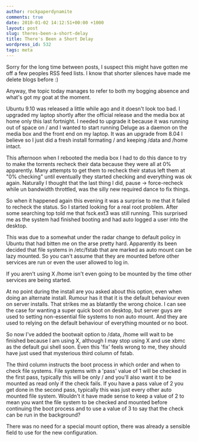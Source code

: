 ```yaml
---
author: rockpaperdynamite
comments: true
date: 2010-01-02 14:12:51+00:00 +1000
layout: post
slug: theres-been-a-short-delay
title: There's Been a Short Delay
wordpress_id: 532
tags: meta
---
```


Sorry for the long time between posts, I suspect this might have gotten me off a few peoples RSS feed lists. I know that shorter silences have made me delete blogs before :)

Anyway, the topic today manages to refer to both my bogging absence and what's got my goat at the moment.

Ubuntu 9.10 was released a little while ago and it doesn't look too bad. I upgraded my laptop shortly after the official release and the media box at home only this last fortnight. I needed to upgrade it because it was running out of space on / and I wanted to start running Deluge as a daemon on the media box and the front end on my laptop. It was an upgrade from 8.04 I believe so I just did a fresh install formating / and keeping /data and /home intact.

This afternoon when I rebooted the media box I had to do this dance to try to make the torrents recheck their data because they were all at 0% apparently. Many attempts to get them to recheck their status left them at "0% checking" until eventually they started checking and everything was ok again. Naturally I thought that the last thing I did, pause -> force-recheck while un bandwidth throttled, was the silly new required dance to fix things.<!-- more -->

So when it happened again this evening it was a surprise to me that it failed to recheck the status. So I started looking for a real root problem. After some searching top told me that fsck.ext3 was still running. This surprised me as the system had finished booting and had auto logged a user into the desktop.

This was due to a somewhat under the radar change to default policy in Ubuntu that had bitten me on the arse pretty hard. Apparently its been decided that file systems in /etc/fstab that are marked as auto mount can be lazy mounted. So you can't assume that they are mounted before other services are run or even the user allowed to log in.

If you aren't using X /home isn't even going to be mounted by the time other services are being started.

At no point during the install are you asked about this option, even when doing an alternate install. Rumour has it that it is the default behaviour even on server installs. That strikes me as blatantly the wrong choice. I can see the case for wanting a super quick boot on desktop, but server guys are used to setting non-essential file systems to non auto mount. And they are used to relying on the default behaviour of everything mounted or no boot.

So now I've added the bootwait option to /data, /home will wait to be finished because I am using X, although I may stop using X and use xbmc as the default gui shell soon. Even this 'fix' feels wrong to me, they should have just used that mysterious third column of fstab.

The third column instructs the boot process in which order and when to check file systems. File systems with a 'pass' value of 1 will be checked in the first pass, typically this will be only / and you'll also want it to be mounted as read only if the check fails. If you have a pass value of 2 you get done in the second pass, typically this was just every other auto mounted file system. Wouldn't it have made sense to keep a value of 2 to mean you want the file system to be checked and mounted before continuing the boot process and to use a value of 3 to say that the check can be run in the background?

There was no need for a special mount option, there was already a sensible field to use for the new configuration.
